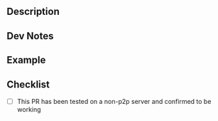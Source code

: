 ## Description
<!-- What does this add or solve? -->

## Dev Notes
<!-- If applicable, please include an explanation of your approach or solution. -->
<!-- You may also call out specific parts of the code as needing more testing or a more rigorous review. -->
<!-- i.e.: "I moved a chunk of spawner logic to a new module, it works locally but please pay extra attention to the new code, as it's particularly complex" -->

## Example
<!-- Please provide some evidence of this PR working. Screenshots or console output is acceptable, if applicable. -->

## Checklist
<!-- Please check these boxes off to indicate the status of your PR -->
 - [ ] This PR has been tested on a non-p2p server and confirmed to be working
